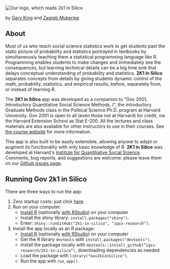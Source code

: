 ![Our logo, which reads 2k1 in Silico](https://projects.iq.harvard.edu/files/2k1-in-silico/files/2k1silicologo_v2_0.png)


by <a data-url="/2k1-in-silico/garyking.org" href="/2k1-in-silico/garyking.org" title="">Gary King</a> 
and <a data-url="/2k1-in-silico/zagrebmukerjee.com" href="/2k1-in-silico/zagrebmukerjee.com" title="">Zagreb Mukerjee</a>


## About

<p>Most of us who teach social science statistics work to get students past the static picture of probability 
and statistics portrayed in textbooks by simultaneously teaching them a statistical programming language like R. 
Programming enables students to make changes and immediately see the consequences, but learning technical details 
can be a big time sink that delays conceptual understanding of probability and statistics. <strong>2K1 in Silico 
</strong>separates concepts from details by giving students dynamic control of the math, probability, statistics, 
and empirical results, before, separately from, or instead of learning R.</p>

<p>The <strong>2K1 in Silico </strong>app was developed as a companion to "Gov 2001, Introductory 
Quantitative Social Science Methods, I", the introductory Graduate Methods class in the Political 
Science Ph.D. program&nbsp;at Harvard University. Gov 2001&nbsp;is open to all (even those not at Harvard) 
for credit, via the Harvard Extension School as Stat E-200. All the lectures and class materials are also 
available for other instructors to use in their courses. See <a data-url="https://projects.iq.harvard.edu/gov2001" 
href="https://projects.iq.harvard.edu/gov2001" title="">the course website</a> for more information.
</p>

<p>This app is also built to be easily extensible, allowing anyone to adapt or augment its functionality 
with only basic knowledge of R.&nbsp;<strong>2K1 in Silico</strong> was developed  
at Harvard's <a href="https://iq.harvard.edu" title="">
Institute for Quantitiative Social Science</a>. Comments, bug reports, and suggestions are welcome: 
please leave them on our <a data-url="https://github.com/iqss-research/2k1-in-silico/issues" 
href="https://github.com/iqss-research/2k1-in-silico/issues" title="">Github issues page</a>.

## Running Gov 2k1 in Silico

There are three ways to run the app:
1. Zero startup costs: just click <a data-url="in-silico.herokuapp.com/" href="in-silico.herokuapp.com/" title="">here</a>
2. Run on your computer:
	- <a href = "https://www.r-project.org/">Install R</a> (optionally <a href = "https://www.rstudio.com/products/rstudio/download/">with RStudio</a>) on your computer
	- Install the shiny library: `install.packages("shiny")`.
	- Enter: `shiny::runGitHub("2k1-in-silico", "iqss-research")`.
3. Install the app locally as an R package: 
	- <a href = "https://www.r-project.org/">Install R</a> (optionally <a href = "https://www.rstudio.com/products/rstudio/download/">with RStudio</a>) on your computer
	- Get the R library `devtools` with `install.packages("devtools")`.
	- Install the package locally with `devtools::install_github(“iqss-research/2k1-in-silico”)`, downloading dependencies as needed
	- Load the package with `library("Gov2k1inSilico")`.
	- Run the app with `run_app()`.